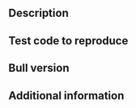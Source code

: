 <!--
You may report several types of issues. Bug reports, enhancements o questions.
For bug reports however you are required to provice some information so that the 
issue can be resolved efficiently. The following template should be filled for bugs.
-->

## Description

## Test code to reproduce

## Bull version

## Additional information

